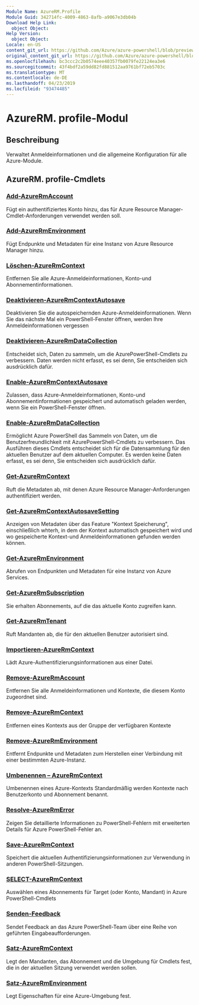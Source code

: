```yaml
---
Module Name: AzureRM.Profile
Module Guid: 342714fc-4009-4863-8afb-a9067e3db04b
Download Help Link:
  object Object: 
Help Version:
  object Object: 
Locale: en-US
content_git_url: https://github.com/Azure/azure-powershell/blob/preview/src/ResourceManager/Profile/Commands.Profile/help/AzureRM.Profile.md
original_content_git_url: https://github.com/Azure/azure-powershell/blob/preview/src/ResourceManager/Profile/Commands.Profile/help/AzureRM.Profile.md
ms.openlocfilehash: bc3ccc2c2b0574eee40357fb0079fe22124ea3e6
ms.sourcegitcommit: 43f4bdf2a59dd82fd881512aa9761bf72eb5703c
ms.translationtype: MT
ms.contentlocale: de-DE
ms.lasthandoff: 04/23/2019
ms.locfileid: "93474485"
---
```

# AzureRM. profile-Modul
## Beschreibung
Verwaltet Anmeldeinformationen und die allgemeine Konfiguration für alle Azure-Module.

## AzureRM. profile-Cmdlets
### [Add-AzureRmAccount](Add-AzureRmAccount.md)
Fügt ein authentifiziertes Konto hinzu, das für Azure Resource Manager-Cmdlet-Anforderungen verwendet werden soll.

### [Add-AzureRmEnvironment](Add-AzureRmEnvironment.md)
Fügt Endpunkte und Metadaten für eine Instanz von Azure Resource Manager hinzu.

### [Löschen-AzureRmContext](Clear-AzureRmContext.md)
Entfernen Sie alle Azure-Anmeldeinformationen, Konto-und Abonnementinformationen.

### [Deaktivieren-AzureRmContextAutosave](Disable-AzureRmContextAutosave.md)
Deaktivieren Sie die autospeichernden Azure-Anmeldeinformationen.  Wenn Sie das nächste Mal ein PowerShell-Fenster öffnen, werden Ihre Anmeldeinformationen vergessen

### [Deaktivieren-AzureRmDataCollection](Disable-AzureRmDataCollection.md)
Entscheidet sich, Daten zu sammeln, um die AzurePowerShell-Cmdlets zu verbessern. Daten werden nicht erfasst, es sei denn, Sie entscheiden sich ausdrücklich dafür.

### [Enable-AzureRmContextAutosave](Enable-AzureRmContextAutosave.md)
Zulassen, dass Azure-Anmeldeinformationen, Konto-und Abonnementinformationen gespeichert und automatisch geladen werden, wenn Sie ein PowerShell-Fenster öffnen. 

### [Enable-AzureRmDataCollection](Enable-AzureRmDataCollection.md)
Ermöglicht Azure PowerShell das Sammeln von Daten, um die Benutzerfreundlichkeit mit AzurePowerShell-Cmdlets zu verbessern.
Das Ausführen dieses Cmdlets entscheidet sich für die Datensammlung für den aktuellen Benutzer auf dem aktuellen Computer.
Es werden keine Daten erfasst, es sei denn, Sie entscheiden sich ausdrücklich dafür.

### [Get-AzureRmContext](Get-AzureRmContext.md)
Ruft die Metadaten ab, mit denen Azure Resource Manager-Anforderungen authentifiziert werden.

### [Get-AzureRmContextAutosaveSetting](Get-AzureRmContextAutosaveSetting.md)
Anzeigen von Metadaten über das Feature "Kontext Speicherung", einschließlich whterh, in dem der Kontext automatisch gespeichert wird und wo gespeicherte Kontext-und Anmeldeinformationen gefunden werden können.

### [Get-AzureRmEnvironment](Get-AzureRmEnvironment.md)
Abrufen von Endpunkten und Metadaten für eine Instanz von Azure Services.

### [Get-AzureRmSubscription](Get-AzureRmSubscription.md)
Sie erhalten Abonnements, auf die das aktuelle Konto zugreifen kann.

### [Get-AzureRmTenant](Get-AzureRmTenant.md)
Ruft Mandanten ab, die für den aktuellen Benutzer autorisiert sind.

### [Importieren-AzureRmContext](Import-AzureRmContext.md)
Lädt Azure-Authentifizierungsinformationen aus einer Datei.

### [Remove-AzureRmAccount](Remove-AzureRmAccount.md)
Entfernen Sie alle Anmeldeinformationen und Kontexte, die diesem Konto zugeordnet sind.

### [Remove-AzureRmContext](Remove-AzureRmContext.md)
Entfernen eines Kontexts aus der Gruppe der verfügbaren Kontexte

### [Remove-AzureRmEnvironment](Remove-AzureRmEnvironment.md)
Entfernt Endpunkte und Metadaten zum Herstellen einer Verbindung mit einer bestimmten Azure-Instanz.

### [Umbenennen – AzureRmContext](Rename-AzureRmContext.md)
Umbenennen eines Azure-Kontexts  Standardmäßig werden Kontexte nach Benutzerkonto und Abonnement benannt.

### [Resolve-AzureRmError](Resolve-AzureRmError.md)
Zeigen Sie detaillierte Informationen zu PowerShell-Fehlern mit erweiterten Details für Azure PowerShell-Fehler an.

### [Save-AzureRmContext](Save-AzureRmContext.md)
Speichert die aktuellen Authentifizierungsinformationen zur Verwendung in anderen PowerShell-Sitzungen.

### [SELECT-AzureRmContext](Select-AzureRmContext.md)
Auswählen eines Abonnements für Target (oder Konto, Mandant) in Azure PowerShell-Cmdlets

### [Senden-Feedback](Send-Feedback.md)
Sendet Feedback an das Azure PowerShell-Team über eine Reihe von geführten Eingabeaufforderungen.

### [Satz-AzureRmContext](Set-AzureRmContext.md)
Legt den Mandanten, das Abonnement und die Umgebung für Cmdlets fest, die in der aktuellen Sitzung verwendet werden sollen.

### [Satz-AzureRmEnvironment](Set-AzureRmEnvironment.md)
Legt Eigenschaften für eine Azure-Umgebung fest.

